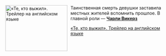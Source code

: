<!--2025-06-06 08:00:48-->
<div class="yb">
  <div class="rss kino_kino"><a href="https://www.kino-teatr.ru/video/50141/" title="«Те, кто выжил». Трейлер на английском языке"><img src="https://www.kino-teatr.ru/video/1/4/50141/poster.jpg" width="196" height="147" align="left" hspace="5" style="margin: 0px 10px 0px 5px" alt="«Те, кто выжил». Трейлер на английском языке"/></a>Таинственная смерть девушки заставила местных жителей вспомнить прошлое. В главной роли — <a href=https://www.kino-teatr.ru/kino/acter/m/hollywood/521453/works/ target=_blank><strong>Чарли Викерз</strong></a> <p class="titl"><a href="https://www.kino-teatr.ru/video/50141/">«Те, кто выжил». Трейлер на английском языке</a></p></div>
</div>
